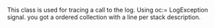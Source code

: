 This class is used for tracing a call to the log.
Using
	oc:= LogException signal.
you got a ordered collection with a line per stack description.